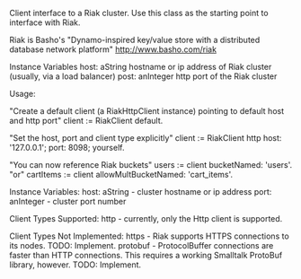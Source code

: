 Client interface to a Riak cluster. Use this class as the starting point to interface with Riak.

Riak is Basho's "Dynamo-inspired key/value store with a distributed database network platform"
http://www.basho.com/riak

Instance Variables
	host: aString hostname or ip address of Riak cluster (usually, via a load balancer)
	post: anInteger http port of the Riak cluster

Usage:

"Create a default client (a RiakHttpClient instance) pointing to default host and http port"
client := RiakClient default.

"Set the host, port and client type explicitly"
client := RiakClient http
	host: '127.0.0.1';
	port: 8098;
	yourself.

"You can now reference Riak buckets"
users := client bucketNamed: 'users'.
"or"
cartItems := client allowMultBucketNamed: 'cart_items'.

Instance Variables:
	host: aString - cluster hostname or ip address
	port: anInteger - cluster port number 
		
Client Types Supported:
	http  - currently, only the Http client is supported.
	
Client Types Not Implemented:
	https - Riak supports HTTPS connections to its nodes. TODO: Implement.
	protobuf - ProtocolBuffer connections are faster than HTTP connections. 
		This requires a working Smalltalk ProtoBuf library, however. TODO: Implement.